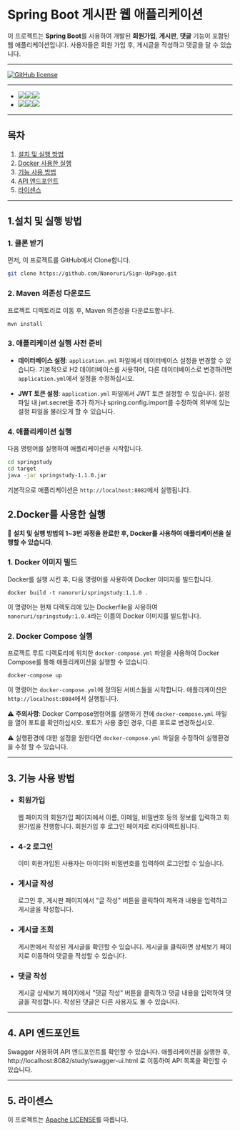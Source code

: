 

# Spring Boot 게시판 웹 애플리케이션

이 프로젝트는 **Spring Boot**를 사용하여 개발된 **회원가입**, **게시판**, **댓글** 기능이 포함된 웹 애플리케이션입니다. 사용자들은 회원 가입 후, 게시글을 작성하고 댓글을 달 수 있습니다.

---
[![GitHub license](https://img.shields.io/badge/Apache-D22128?style=flat-square&label=license&labelColor=&color=D22128)](https://github.com/Nanoruri/Sign-UpPage/blob/develop/LICENSE)

---
- <img src="https://img.shields.io/badge/Framework-%23121011?style=for-the-badge"><img src="https://img.shields.io/badge/springboot-6DB33F?style=for-the-badge&logo=springboot&logoColor=white"><img src="https://img.shields.io/badge/2.7.18-515151?style=for-the-badge">
- <img src="https://img.shields.io/badge/Language-%23121011?style=for-the-badge"><img src="https://img.shields.io/badge/java-%23ED8B00?style=for-the-badge&logo=openjdk&logoColor=white"><img src="https://img.shields.io/badge/11-515151?style=for-the-badge">

---
## 목차
1. [설치 및 실행 방법](#1설치-및-실행-방법)
2. [Docker 사용한 실행](#2docker를-사용한-실행)
3. [기능 사용 방법](#3기능-사용-방법)
4. [API 엔드포인트](#4api-엔드포인트)
5. [라이센스](#5라이센스)

---


## 1.설치 및 실행 방법

### 1. 클론 받기

먼저, 이 프로젝트를 GitHub에서 Clone합니다.

```bash
git clone https://github.com/Nanoruri/Sign-UpPage.git
```

### 2. Maven 의존성 다운로드

프로젝트 디렉토리로 이동 후, Maven 의존성을 다운로드합니다.

```bash
mvn install
```

### 3. 애플리케이션 실행 사전 준비

+ **데이터베이스 설정**:
   `application.yml` 파일에서 데이터베이스 설정을 변경할 수 있습니다. 기본적으로 H2 데이터베이스를 사용하며, 다른 데이터베이스로 변경하려면 `application.yml`에서 설정을 수정하십시오.


+ **JWT 토큰 설정**:
   `application.yml` 파일에서 JWT 토큰 설정할 수 있습니다. 설정파일 내 jwt.secret을 추가 하거나 spring.config.import를 수정하여 외부에 있는 설정 파일을 불러오게 할 수 있습니다.

### 4. 애플리케이션 실행 

다음 명령어를 실행하여 애플리케이션을 시작합니다.
```bash
cd springstudy
cd target
java -jar springstudy-1.1.0.jar
```

기본적으로 애플리케이션은 `http://localhost:8082`에서 실행됩니다.


## 2.Docker를 사용한 실행
🚨 **설치 및 실행 방법의 1~3번 과정을 완료한 후, Docker를 사용하여 애플리케이션을 실행할 수 있습니다.**

### 1. Docker 이미지 빌드


Docker를 실행 시킨 후, 다음 명령어를 사용하여 Docker 이미지를 빌드합니다.



```
docker build -t nanoruri/springstudy:1.1.0 .
```



이 명령어는 현재 디렉토리에 있는 Dockerfile을 사용하여 `nanoruri/springstudy:1.0.4`라는 이름의 Docker 이미지를 빌드합니다.


### 2. Docker Compose 실행

프로젝트 루트 디렉토리에 위치한 `docker-compose.yml` 파일을 사용하여 Docker Compose를 통해 애플리케이션을 실행할 수 있습니다.


```
docker-compose up
```



이 명령어는 `docker-compose.yml`에 정의된 서비스들을 시작합니다. 애플리케이션은 `http://localhost:8084`에서 실행됩니다.


⚠️ **주의사항**: Docker Compose명령어를 실행하기 전에 `docker-compose.yml` 파일을 열어 포트를 확인하십시오. 포트가 사용 중인 경우, 다른 포트로 변경하십시오.

⚠️ 실행환경에 대한 설정을 원한다면 `docker-compose.yml` 파일을 수정하여 실행환경을 수정 할 수 있습니다.

---

## 3. 기능 사용 방법

* ###  회원가입

   웹 페이지의 회원가입 페이지에서 이름, 이메일, 비밀번호 등의 정보를 입력하고 회원가입을 진행합니다. 회원가입 후 로그인 페이지로 리다이렉트됩니다.

* ### 4-2 로그인

   이미 회원가입된 사용자는 아이디와 비밀번호를 입력하여 로그인할 수 있습니다.

* ###  게시글 작성

   로그인 후, 게시판 페이지에서 "글 작성" 버튼을 클릭하여 제목과 내용을 입력하고 게시글을 작성합니다.

* ###  게시글 조회

   게시판에서 작성된 게시글을 확인할 수 있습니다. 게시글을 클릭하면 상세보기 페이지로 이동하여 댓글을 작성할 수 있습니다.

* ###  댓글 작성

   게시글 상세보기 페이지에서 "댓글 작성" 버튼을 클릭하고 댓글 내용을 입력하여 댓글을 작성합니다. 작성된 댓글은 다른 사용자도 볼 수 있습니다.

---

## 4. API 엔드포인트

Swagger 사용하여 API 엔드포인트를 확인할 수 있습니다. 애플리케이션을 실행한 후, http://localhost:8082/study/swagger-ui.html 로 이동하여 API 목록을 확인할 수 있습니다.

---

## 5. 라이센스
이 프로젝트는 [Apache LICENSE](LICENSE)를 따릅니다.
